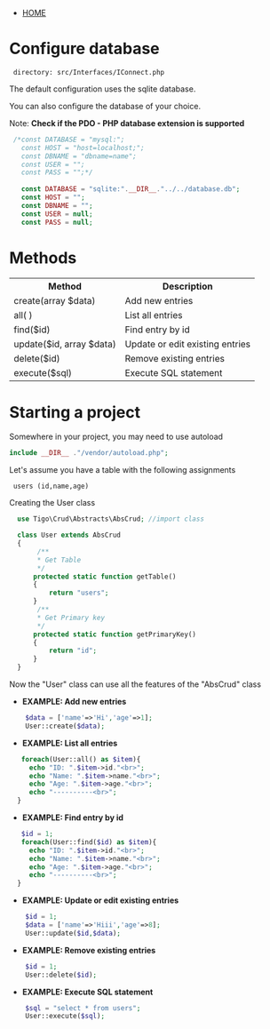  - [HOME](https://github.com/tigoCaval/crud)
 
# Configure database
     directory: src/Interfaces/IConnect.php
  The default configuration uses the sqlite database.
  
  You can also configure the database of your choice.
  
  Note: **Check if the PDO - PHP database extension is supported**
    
 ```php
  /*const DATABASE = "mysql:"; 
    const HOST = "host=localhost;";
    const DBNAME = "dbname=name";
    const USER = "";
    const PASS = "";*/
    
    const DATABASE = "sqlite:".__DIR__."../../database.db"; 
    const HOST = "";
    const DBNAME = "";
    const USER = null;
    const PASS = null;
 ```
# Methods

<table style="width:100%">
  <tr>
    <th>Method</th>
    <th>Description</th>
  </tr>
  <tr>
    <td>create(array $data)</td>
    <td>Add new entries</td>
  </tr>
  <tr>
    <td>all( )</td>
    <td>List all entries</td>
  </tr>
  <tr>
    <td>find($id)</td>
    <td>Find entry by id</td>
  </tr>
  <tr>
    <td>update($id, array $data)</td>
    <td>Update or edit existing entries</td>
  </tr> 
  <tr>
    <td>delete($id)</td>
    <td>Remove existing entries</td>
  </tr>
  <tr>
    <td>execute($sql)</td>
    <td>Execute SQL statement</td>
  </tr>
</table>

# Starting a project
 Somewhere in your project, you may need to use autoload
 ```php
 include __DIR__ ."/vendor/autoload.php";
 ```
 Let's assume you have a table with the following assignments
  ```
   users (id,name,age)
 ```
 
 Creating the User class
 
 ```php
   use Tigo\Crud\Abstracts\AbsCrud; //import class

   class User extends AbsCrud
   {
        /**
        * Get Table
        */
       protected static function getTable()
       {
           return "users";
       }
        /**
        * Get Primary key
        */
       protected static function getPrimaryKey()
       {
           return "id";
       }
   }
 ```
 
 Now the "User" class can use all the features of the "AbsCrud" class
 - **EXAMPLE: Add new entries**
 ```php
     $data = ['name'=>'Hi','age'=>1];
     User::create($data);
 ```
  - **EXAMPLE: List all entries**
 ```php
    foreach(User::all() as $item){
      echo "ID: ".$item->id."<br>";
      echo "Name: ".$item->name."<br>";
      echo "Age: ".$item->age."<br>";
      echo "----------<br>";
   }
 ```
  - **EXAMPLE: Find entry by id**
 ```php
    $id = 1;
    foreach(User::find($id) as $item){
      echo "ID: ".$item->id."<br>";
      echo "Name: ".$item->name."<br>";
      echo "Age: ".$item->age."<br>";
      echo "----------<br>";
   }
 ```
  - **EXAMPLE: Update or edit existing entries**
 ```php
     $id = 1;
     $data = ['name'=>'Hiii','age'=>8];
     User::update($id,$data);
 ```
  - **EXAMPLE: Remove existing entries**
 ```php
     $id = 1;
     User::delete($id);
 ```
   - **EXAMPLE: Execute SQL statement**
 ```php
     $sql = "select * from users";
     User::execute($sql);
 ```
 
 
 
 
 
